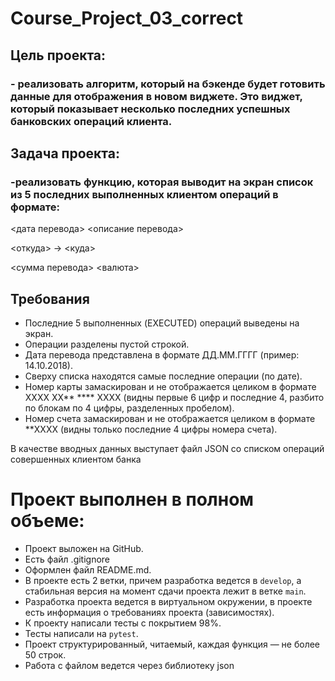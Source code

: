 # Course_Project_03_correct
## Цель проекта:
### - реализовать алгоритм, который на бэкенде будет готовить данные для отображения в новом виджете. Это виджет, который показывает несколько последних успешных банковских операций клиента. 

## Задача проекта:
### -реализовать функцию, которая выводит на экран список из 5 последних выполненных клиентом операций в формате:
<дата перевода> <описание перевода>

<откуда> -> <куда>

<сумма перевода> <валюта>

## Требования

- Последние 5 выполненных (EXECUTED) операций выведены на экран.
- Операции разделены пустой строкой.
- Дата перевода представлена в формате ДД.ММ.ГГГГ (пример: 14.10.2018).
- Сверху списка находятся самые последние операции (по дате).
- Номер карты замаскирован и не отображается целиком в формате  XXXX XX** **** XXXX (видны первые 6 цифр и последние 4, разбито по блокам по 4 цифры, разделенных пробелом).
- Номер счета замаскирован и не отображается целиком в формате  **XXXX 
(видны только последние 4 цифры номера счета). 

В качестве вводных данных выступает файл JSON со списком операций совершенных клиентом банка

# Проект выполнен в полном объеме:

- Проект выложен на GitHub.
- Есть файл .gitignore
- Оформлен файл README.md.
- В проекте есть 2 ветки, причем разработка ведется в `develop`, а стабильная версия на момент сдачи проекта лежит в ветке `main`.
- Разработка проекта ведется в виртуальном окружении, в проекте есть информация о требованиях проекта (зависимостях).
- К проекту написали тесты с покрытием 98%.
- Тесты написали на `pytest`.
- Проект структурированный, читаемый, каждая функция — не более 50 строк.
- Работа с файлом ведется через библиотеку json